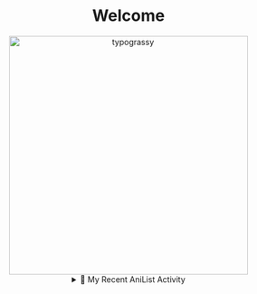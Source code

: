 <div align="center">

# Welcome
<a href="https://github.com/kawarimidoll/typograssy">
    <img alt="typograssy" src="https://typograssy.deno.dev/api?text=%E3%82%88%E3%81%86%E3%81%93%E3%81%9D%E3%81%BF%E3%81%AA%E3%81%95%E3%82%93%20-%20Shebyyy--&&l0=none&l1=82d9d0&l2=027353&l3=038c4c&l4=01402e&bg=none&frame=none&speed=100&comment=" width="421.99">
</a>


<details>
<summary>🌸 My Recent AniList Activity</summary>

<div align="center">

# 🌸 My Recent AniList Activity

</div>

<!-- ANILIST_ACTIVITY:start -->

- 📺 Watched episode 1 - 4 of [Shangri-La Frontier Season 2](https://anilist.co/anime/176508) (13:28 03 November 2024)
- 📺 Watched episode 1 - 6 of [Demon Lord, Retry! R](https://anilist.co/anime/168500) (10:04 03 November 2024)
- 📺 Watched episode 1 - 5 of [BLUE LOCK Season 2](https://anilist.co/anime/163146) (09:51 03 November 2024)
- 📺 Watched episode 1 of [One Piece Log: Fish-Man Island Saga](https://anilist.co/anime/183423) (08:31 03 November 2024)
- 📺 Watched episode 1 - 5 of [BLEACH: Thousand-Year Blood War - The Conflict](https://anilist.co/anime/169755) (20:03 02 November 2024)

<!-- ANILIST_ACTIVITY:end -->
